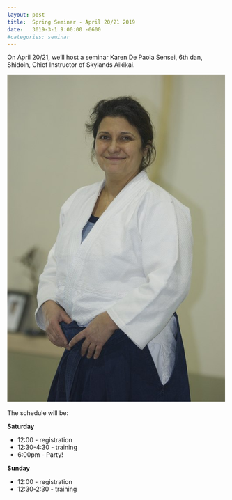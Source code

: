 ```yaml
---
layout: post
title:  Spring Seminar - April 20/21 2019
date:   3019-3-1 9:00:00 -0600
#categories: seminar
---
```


On April 20/21, we’ll host a seminar Karen De Paola Sensei, 6th dan, Shidoin, Chief Instructor of Skylands Aikikai.

![Karen image](/assets/img/seminar/2019-Spring/KarenD.jpg)

The schedule will be:

**Saturday**
  * 12:00 - registration
  * 12:30-4:30 - training
  * 6:00pm - Party!

**Sunday**
  * 12:00 - registration
  * 12:30-2:30 - training
